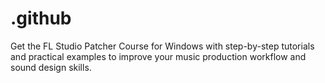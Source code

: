 # .github
Get the FL Studio Patcher Course for Windows with step-by-step tutorials and practical examples to improve your music production workflow and sound design skills.
